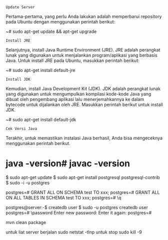 

    Update Server

Pertama-pertama, yang perlu Anda lakukan adalah memperbarui repository pada Ubuntu dengan menggunakan perintah berikut:

~# sudo apt-get update && apt-get upgrade

    Install JRE

Selanjutnya, install Java Runtime Environment (JRE). JRE adalah perangkat lunak yang digunakan untuk menjalankan program/aplikasi yang berbasis Java. Untuk install JRE pada Ubuntu, masukkan perintah berikut:

~# sudo apt-get install default-jre

    Install JDK

Kemudian, install Java Development Kit (JDK). JDK adalah perangkat lunak yang digunakan untuk mengumpulkan kompilasi kode-kode Java yang dibuat oleh pengembang aplikasi lalu menerjemahkannya ke dalam bytecode untuk dijalankan oleh JRE. Masukkan perintah berikut untuk install JDK.

~# sudo apt-get install default-jdk

    Cek Versi Java

Terakhir, untuk memastikan instalasi Java berhasil, Anda bisa mengeceknya menggunakan perintah berikut.

# java -version# javac -version

$ sudo apt-get update $ sudo apt-get install postgresql postgresql-contrib $ sudo -i -u postgres

postgres=# GRANT ALL ON SCHEMA test TO xxx; postgres=# GRANT ALL ON ALL TABLES IN SCHEMA test TO xxx; postgres=# \q

postgres@server:-$ createdb user $ sudo -u postgres createdb user postgres=# \password Enter new password: Enter it again: postgres=#



mvn clean package

untuk liat server berjalan
sudo netstat -tlnp
untuk stop
sudo kill -9 <id dari PID>
